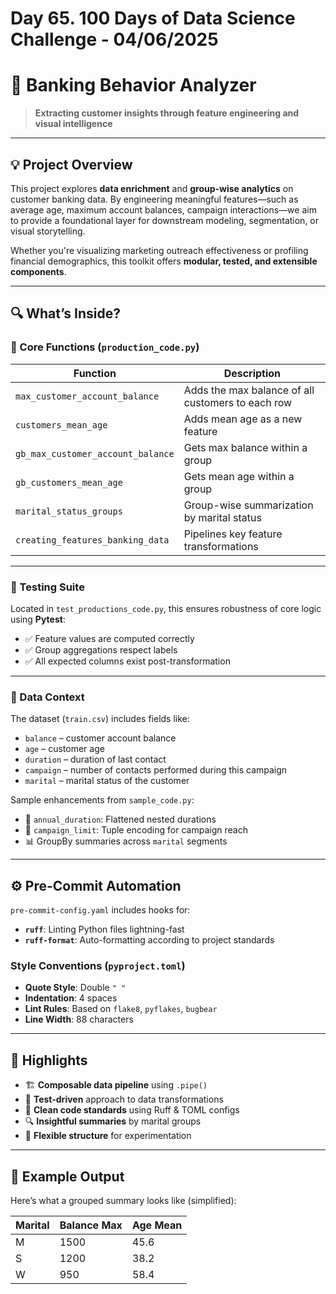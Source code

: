 # Day 65. 100 Days of Data Science Challenge - 04/06/2025

# 🧠 Banking Behavior Analyzer  
> **Extracting customer insights through feature engineering and visual intelligence**

---

## 💡 Project Overview

This project explores **data enrichment** and **group-wise analytics** on customer banking data. By engineering meaningful features—such as average age, maximum account balances, campaign interactions—we aim to provide a foundational layer for downstream modeling, segmentation, or visual storytelling.

Whether you're visualizing marketing outreach effectiveness or profiling financial demographics, this toolkit offers **modular, tested, and extensible components**.

---

## 🔍 What’s Inside?

### 🎯 Core Functions (`production_code.py`)

| Function | Description |
|---------|-------------|
| `max_customer_account_balance` | Adds the max balance of all customers to each row |
| `customers_mean_age` | Adds mean age as a new feature |
| `gb_max_customer_account_balance` | Gets max balance within a group |
| `gb_customers_mean_age` | Gets mean age within a group |
| `marital_status_groups` | Group-wise summarization by marital status |
| `creating_features_banking_data` | Pipelines key feature transformations |

---

### 🧪 Testing Suite

Located in `test_productions_code.py`, this ensures robustness of core logic using **Pytest**:

- ✅ Feature values are computed correctly
- ✅ Group aggregations respect labels
- ✅ All expected columns exist post-transformation

---

### 🧬 Data Context

The dataset (`train.csv`) includes fields like:

- `balance` – customer account balance
- `age` – customer age
- `duration` – duration of last contact
- `campaign` – number of contacts performed during this campaign
- `marital` – marital status of the customer

Sample enhancements from `sample_code.py`:
- 🧮 `annual_duration`: Flattened nested durations  
- 🔁 `campaign_limit`: Tuple encoding for campaign reach  
- 📊 GroupBy summaries across `marital` segments

---

## ⚙️ Pre-Commit Automation

`pre-commit-config.yaml` includes hooks for:

- **`ruff`**: Linting Python files lightning-fast  
- **`ruff-format`**: Auto-formatting according to project standards

### Style Conventions (`pyproject.toml`)
- **Quote Style**: Double `" "`  
- **Indentation**: 4 spaces  
- **Lint Rules**: Based on `flake8`, `pyflakes`, `bugbear`  
- **Line Width**: 88 characters

---

## 🧠 Highlights

- 🏗️ **Composable data pipeline** using `.pipe()`
- 🧪 **Test-driven** approach to data transformations
- 🧼 **Clean code standards** using Ruff & TOML configs
- 🔍 **Insightful summaries** by marital groups
- 🧰 **Flexible structure** for experimentation

---

## 🚀 Example Output

Here’s what a grouped summary looks like (simplified):

| Marital | Balance Max | Age Mean |
|---------|-------------|----------|
| M       | 1500        | 45.6     |
| S       | 1200        | 38.2     |
| W       | 950         | 58.4     |
